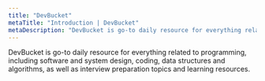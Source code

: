 ```yaml
---
title: "DevBucket"
metaTitle: "Introduction | DevBucket"
metaDescription: "DevBucket is go-to daily resource for everything related to programming, including software and system design, coding, data structures and algorithms, as well as interview preparation topics and learning resources."
---
```


DevBucket is go-to daily resource for everything related to programming, including software and system design, coding, data structures and algorithms, as well as interview preparation topics and learning resources.
